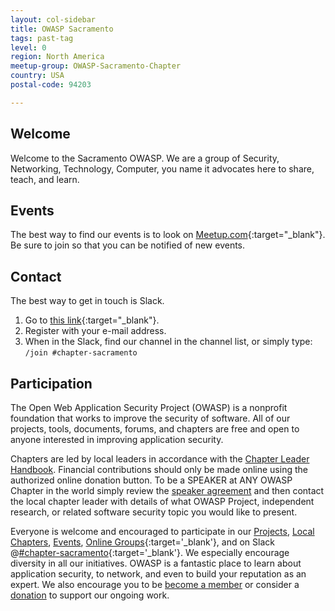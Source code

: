```yaml
---
layout: col-sidebar
title: OWASP Sacramento
tags: past-tag
level: 0
region: North America
meetup-group: OWASP-Sacramento-Chapter
country: USA
postal-code: 94203

---
```


## Welcome
Welcome to the Sacramento OWASP. We are a group of Security, Networking, Technology, Computer, you name it advocates here to share, teach, and learn.

## Events
The best way to find our events is to look on [Meetup.com](https://www.meetup.com/OWASP-Sacramento-Chapter/){:target="_blank"}. Be sure to join so that you can be notified of new events.

## Contact
The best way to get in touch is Slack.

1. Go to [this link](https://owasp.slack.com/?redir=%2Fapp_redirect%3Fchannel%3Dchapter-sacramento){:target="_blank"}.
2. Register with your e-mail address.
3. When in the Slack, find our channel in the channel list, or simply type: `/join #chapter-sacramento`


## Participation
The Open Web Application Security Project (OWASP) is a nonprofit foundation that works to improve the security of software. All of our projects, tools, documents, forums, and chapters are free and open to anyone interested in improving application security.

Chapters are led by local leaders in accordance with the [Chapter Leader Handbook](/www-policy/rules-of-procedure/chapter-handbook). Financial contributions should only be made online using the authorized online donation button. To be a SPEAKER at ANY OWASP Chapter in the world simply review the [speaker agreement](/www-policy/speaker-agreement) and then contact the
local chapter leader with details of what OWASP Project, independent research, or related software security topic you would like to present.

Everyone is welcome and encouraged to participate in our [Projects](/projects), [Local Chapters](/chapters), [Events](/events), [Online Groups](https://groups.google.com/a/owasp.com/){:target='_blank'}, and on Slack @[#chapter-sacramento](https://owasp.slack.com/app_redirect?channel=chapter-sacramento){:target='_blank'}. We especially encourage diversity in all our initiatives. OWASP is a fantastic place to learn about application security, to network, and even to build your reputation as an expert. We also encourage you to be [become a member](/membership) or consider a [donation](/donate) to support our ongoing work.
